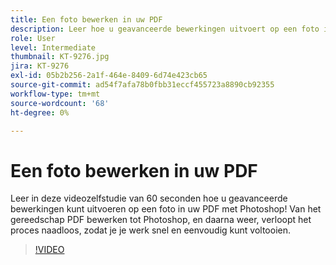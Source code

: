 ```yaml
---
title: Een foto bewerken in uw PDF
description: Leer hoe u geavanceerde bewerkingen uitvoert op een foto in uw PDF met Photoshop
role: User
level: Intermediate
thumbnail: KT-9276.jpg
jira: KT-9276
exl-id: 05b2b256-2a1f-464e-8409-6d74e423cb65
source-git-commit: ad54f7afa78b0fbb31eccf455723a8890cb92355
workflow-type: tm+mt
source-wordcount: '68'
ht-degree: 0%

---
```


# Een foto bewerken in uw PDF

Leer in deze videozelfstudie van 60 seconden hoe u geavanceerde bewerkingen kunt uitvoeren op een foto in uw PDF met Photoshop! Van het gereedschap PDF bewerken tot Photoshop, en daarna weer, verloopt het proces naadloos, zodat je je werk snel en eenvoudig kunt voltooien.

>[!VIDEO](https://video.tv.adobe.com/v/338276?quality=12&learn=on&hidetitle=true)
